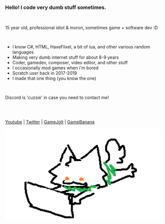 
### Hello! I code very dumb stuff sometimes.

<br>

15 year old, professional idiot & moron, sometimes game + software dev :D

<br>

- I know C#, HTML, HaxeFlixel, a bit of lua, and other various random languages
- Making very dumb internet stuff for about 8-9 years
- Coder, gamedev, composer, video editor, and other stuff
- I occasionally mod games when i'm bored
- Scratch user back in 2017-2019
- I made that one thing (you know the one)

<br>

Discord is 'cuzsie' in case you need to contact me!

<br>
<br>

[Youtube](https://youtube.com/cuzsie) | [Twitter](https://twitter.com/cuzsie) | [GameJolt](https://gamejolt.com/@cuzsie) | [GameBanana](https://gamebanana.com/members/1833894)

![cuzman](pcpng.png)
